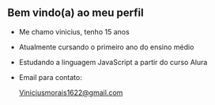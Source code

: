 ## Bem vindo(a) ao meu perfil

- Me chamo vinicius, tenho 15 anos
- Atualmente cursando o primeiro ano do ensino médio
- Estudando a linguagem JavaScript a partir do curso Alura

 
- Email para contato:

  Viniciusmorais1622@gmail.com
